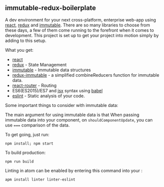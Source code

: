 ## immutable-redux-boilerplate
A dev environment for your next cross-platform, enterprise web-app using [react](https://facebook.github.io/react/), [redux](http://redux.js.org/) and [immutable](https://facebook.github.io/immutable-js/).
There are so many libraries to choose from these days, a few of them come running to the forefront when it comes to development.
This project is set up to get your project into motion simply by adding to this setup.  

What you get:
* [react](https://facebook.github.io/react/)
* [redux](http://redux.js.org/) - State Management
* [immutable](https://facebook.github.io/immutable-js/) - Immutable data structures
* [redux-immutable](https://www.google.com/url?sa=t&rct=j&q=&esrc=s&source=web&cd=1&cad=rja&uact=8&ved=0ahUKEwiz2PX70YPNAhVI92MKHSfNACgQFggdMAA&url=https%3A%2F%2Fgithub.com%2Fgajus%2Fredux-immutable&usg=AFQjCNF59FoUzr3OTGQL0mOP_k3ow8Ccyg) - a simplified combineReducers function for immutable data.
* [react-router](https://github.com/reactjs/react-router) - Routing
* ES6(ES2015)/ES7 and [jsx](https://facebook.github.io/react/docs/jsx-in-depth.html) syntax using [babel](https://babeljs.io/)
* [eslint](http://eslint.org/) - Static analysis of your code.

Some important things to consider with immutable data:

The main argument for using immutable data is that When passing immutable data into
your component, on `shouldComponentUpdate`, you can use `===` comparison of the data.

To get going, just run:
```
npm install; npm start
```

To build production:
```
npm run build
```

Linting in atom can be enabled by entering this command into your :
```
apm install linter linter-eslint
```
